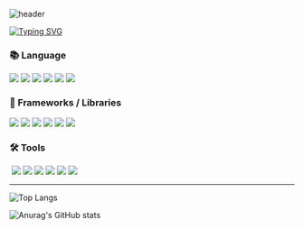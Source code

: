 ![header](https://capsule-render.vercel.app/api?type=waving&color=timeGradient&text=Welcome%20to%20+GO9ME's%20GitHub%20👋&animation=twinkling&fontSize=35&fontAlignY=40&fontAlign=70&height=250)

[![Typing SVG](https://readme-typing-svg.demolab.com?font=Alkatra&weight=500&size=45&duration=6000&pause=3&color=6994CDEE&center=false&vCenter=false&multiline=true&repeat=true&width=1000&height=100&lines=안녕하세요+웹개발자준비중인+민현성+입니다!👋)](https://git.io/typing-svg)
 
<div align="left">

### 📚 Language
<div align=left>
  <img src="https://img.shields.io/badge/java-007396?style=for-the-badge&logo=java&logoColor=white">
  <img src="https://img.shields.io/badge/javascript-F7DF1E?style=for-the-badge&logo=javascript&logoColor=black">
  <img src="https://img.shields.io/badge/html5-E34F26?style=for-the-badge&logo=html5&logoColor=white">
  <img src="https://img.shields.io/badge/css-1572B6?style=for-the-badge&logo=css3&logoColor=white">
  <img src="https://img.shields.io/badge/python-3776AB?style=for-the-badge&logo=python&logoColor=white">
  <img src="https://img.shields.io/badge/c++-00599C?style=for-the-badge&logo=c%2B%2B&logoColor=white">
</div>

### 💼 Frameworks / Libraries
<div align=left>
  <img src="https://img.shields.io/badge/jquery-0769AD?style=for-the-badge&logo=jquery&logoColor=white">
  <img src="https://img.shields.io/badge/bootstrap-7952B3?style=for-the-badge&logo=bootstrap&logoColor=white">
  <img src="https://img.shields.io/badge/react-61DAFB?style=for-the-badge&logo=react&logoColor=black">
  <img src="https://img.shields.io/badge/node.js-339933?style=for-the-badge&logo=Node.js&logoColor=white">
  <img src="https://img.shields.io/badge/spring-6DB33F?style=for-the-badge&logo=spring&logoColor=white">
  <img src="https://img.shields.io/badge/springboot-6DB33F?style=for-the-badge&logo=springboot&logoColor=white">
</div>

### 🛠 Tools
<div align=left>
  <img 
</div>
  <img src="https://img.shields.io/badge/Visual%20Studio%20Code-0078d7.svg?style=for-the-badge&amp;logo=visual-studio-code&amp;logoColor=white">
  <img src="https://img.shields.io/badge/Visual%20Studio-5C2D91.svg?style=for-the-badge&amp;logo=visual-studio&amp;logoColor=white">
  <img src="https://img.shields.io/badge/Notion-%23000000.svg?style=for-the-badge&amp;logo=notion&amp;logoColor=white">
  <img src="https://img.shields.io/badge/Slack-4A154B?style=for-the-badge&amp;logo=slack&amp;logoColor=white">
  <img src="https://img.shields.io/badge/git-%23F05033.svg?style=for-the-badge&amp;logo=git&amp;logoColor=white">
  <img src="https://img.shields.io/badge/github-%23121011.svg?style=for-the-badge&amp;logo=github&amp;logoColor=white">
<hr>

![Top Langs](https://github-readme-stats.vercel.app/api/top-langs/?username=sgustjd2&layout=compact&theme=highcontrast)


![Anurag's GitHub stats](https://github-readme-stats.vercel.app/api?username=sgustjd2&show_icons=true&theme=highcontrast)



<!--
**sgustjd2/sgustjd2** is a ✨ _special_ ✨ repository because its `README.md` (this file) appears on your GitHub profile.

Here are some ideas to get you started:

- 🔭 I’m currently working on ...
- 🌱 I’m currently learning ...
- 👯 I’m looking to collaborate on ...
- 🤔 I’m looking for help with ...
- 💬 Ask me about ...
- 📫 How to reach me: ...
- 😄 Pronouns: ...
- ⚡ Fun fact: ...
-->
